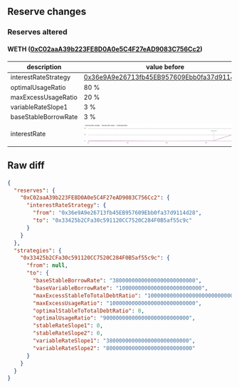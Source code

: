 ## Reserve changes

### Reserves altered

#### WETH ([0xC02aaA39b223FE8D0A0e5C4F27eAD9083C756Cc2](https://etherscan.io/address/0xC02aaA39b223FE8D0A0e5C4F27eAD9083C756Cc2))

| description | value before | value after |
| --- | --- | --- |
| interestRateStrategy | [0x36e9A9e26713fb45EB957609Ebb0fa37d9114d28](https://etherscan.io/address/0x36e9A9e26713fb45EB957609Ebb0fa37d9114d28) | [0x33425b2CFa30c591120CC7520C284F0B5af55c9c](https://etherscan.io/address/0x33425b2CFa30c591120CC7520C284F0B5af55c9c) |
| optimalUsageRatio | 80 % | 90 % |
| maxExcessUsageRatio | 20 % | 10 % |
| variableRateSlope1 | 3 % | 3.8 % |
| baseStableBorrowRate | 3 % | 3.8 % |
| interestRate | ![before](/.assets/8b2de7113791e0c12220a037d370b57b6da59d02.svg) | ![after](/.assets/0925c1769e59aa8980eedd3a749353410d0f81cb.svg) |

## Raw diff

```json
{
  "reserves": {
    "0xC02aaA39b223FE8D0A0e5C4F27eAD9083C756Cc2": {
      "interestRateStrategy": {
        "from": "0x36e9A9e26713fb45EB957609Ebb0fa37d9114d28",
        "to": "0x33425b2CFa30c591120CC7520C284F0B5af55c9c"
      }
    }
  },
  "strategies": {
    "0x33425b2CFa30c591120CC7520C284F0B5af55c9c": {
      "from": null,
      "to": {
        "baseStableBorrowRate": "38000000000000000000000000",
        "baseVariableBorrowRate": "10000000000000000000000000",
        "maxExcessStableToTotalDebtRatio": "1000000000000000000000000000",
        "maxExcessUsageRatio": "100000000000000000000000000",
        "optimalStableToTotalDebtRatio": 0,
        "optimalUsageRatio": "900000000000000000000000000",
        "stableRateSlope1": 0,
        "stableRateSlope2": 0,
        "variableRateSlope1": "38000000000000000000000000",
        "variableRateSlope2": "800000000000000000000000000"
      }
    }
  }
}
```
